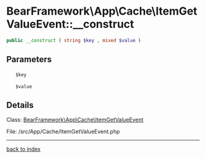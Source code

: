 # BearFramework\App\Cache\ItemGetValueEvent::__construct

```php
public __construct ( string $key , mixed $value )
```

## Parameters

&nbsp;&nbsp;&nbsp;&nbsp;&nbsp;&nbsp;`$key`

&nbsp;&nbsp;&nbsp;&nbsp;&nbsp;&nbsp;`$value`

## Details

Class: [BearFramework\App\Cache\ItemGetValueEvent](bearframework.app.cache.itemgetvalueevent.class.md)

File: /src/App/Cache/ItemGetValueEvent.php

---

[back to index](index.md)

